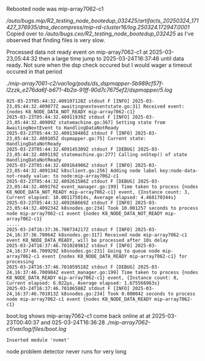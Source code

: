 Rebooted node was mip-array7062-c1

*/auto/bugs.mip/R2_testing_node_bootedup_032425/artifacts_20250324_171427_376935/dna_decompress/mip-rd-cluster16/log.250324.172947.0001*
Copied over to */auto/bugs.cxo/R2_testing_node_bootedup_032425* as I've observed that finding files is very slow.

Processed data not ready event on mip-array7062-c1 at 2025-03-23,05:44:32 then a large time jump to 2025-03-24T16:37:46 until data ready. Not sure when the dsp check occured but I would wager a timeout occured in that period

*./mip-array7061-c2/var/log/pods/ds_dspmapper-5b989cf57f-l2zzk_e276da6f-b671-4b2a-91ff-90d7c7675ef2/dspmapper/5.log*
```
025-03-23T05:44:32.409107128Z stdout F [INFO] 2025-03-23,05:44:32.409077Z awaitingnexteventstate.go:31] Received event: {nodes K8_NODE_DATA_NOT_READY mip-array7062-c1}
2025-03-23T05:44:32.40911939Z stdout F [INFO] 2025-03-23,05:44:32.40909Z statemachine.go:367] Setting state from AwaitingNextEvent to HandlingDataNotReady
2025-03-23T05:44:32.409138486Z stdout F [INFO] 2025-03-23,05:44:32.409105Z dspmapper.go:75] Current state: HandlingDataNotReady
2025-03-23T05:44:32.409145309Z stdout F [DEBUG] 2025-03-23,05:44:32.409119Z statemachine.go:277] Calling onStep() of state HandlingDataNotReady
2025-03-23T05:44:32.409164906Z stdout F [INFO] 2025-03-23,05:44:32.409134Z k8sclient.go:256] Adding node label key:node-data-not-ready value: to node:mip-array7062-c1
2025-03-23T05:44:32.409261506Z stdout F [DEBUG] 2025-03-23,05:44:32.409176Z event_manager.go:199] Time taken to process {nodes K8_NODE_DATA_NOT_READY mip-array7062-c1} event, {Instance count: 3, Current elapsed: 10.001175014s, Average elapsed: 4.468170344s}
2025-03-23T05:44:32.409268669Z stdout F [INFO] 2025-03-23,05:44:32.409234Z k8snodes.go:234] Took 10.001257 seconds to process node mip-array7062-c1 event {nodes K8_NODE_DATA_NOT_READY mip-array7062-c1}
.....
2025-03-24T16:37:36.700734217Z stdout F [INFO] 2025-03-24,16:37:36.70064Z k8snodes.go:317] Received node mip-array7062-c1 event K8_NODE_DATA_READY, will be processed after 10s delay
2025-03-24T16:37:46.701028981Z stdout F [INFO] 2025-03-24,16:37:46.700929Z k8snodes.go:231] Going to queue node mip-array7062-c1 event {nodes K8_NODE_DATA_READY mip-array7062-c1} for processing
2025-03-24T16:37:46.701059518Z stdout F [DEBUG] 2025-03-24,16:37:46.700984Z event_manager.go:199] Time taken to process {nodes K8_NODE_DATA_READY mip-array7062-c1} event, {Instance count: 8, Current elapsed: 6.022µs, Average elapsed: 1.675566963s}
2025-03-24T16:37:46.70106588Z stdout F [INFO] 2025-03-24,16:37:46.701013Z k8snodes.go:234] Took 0.000042 seconds to process node mip-array7062-c1 event {nodes K8_NODE_DATA_READY mip-array7062-c1}
```

boot.log shows mip-array7062-c1 come back online at at 2025-03-23T00:40:37 and 025-03-24T16:36:28
*./mip-array7062-c1/var/log/files/boot.log*
```
Inserted module 'nvmet'
```

node problem detector never runs for very long
